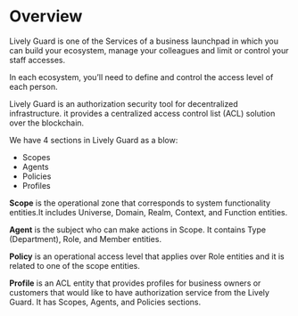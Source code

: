 # Overview

Lively Guard is one of the Services of a business launchpad in which you can build your ecosystem, manage your colleagues and limit or control your staff accesses.

In each ecosystem, you’ll need to define and control the access level of each person.

Lively Guard is an authorization security tool for decentralized infrastructure. it provides a centralized access control list (ACL) solution over the blockchain.

We have 4 sections in Lively Guard as a blow:

* Scopes
* Agents
* Policies
* Profiles

**Scope** is the operational zone that corresponds to system functionality entities.It includes Universe, Domain, Realm, Context, and Function entities.

**Agent** is the subject who can make actions in Scope. It contains Type (Department), Role, and Member entities.

**Policy** is an operational access level that applies over Role entities and it is related to one of the scope entities.

**Profile** is an ACL entity that provides profiles for business owners or customers that would like to have authorization service from the Lively Guard. It has Scopes, Agents, and Policies sections.
